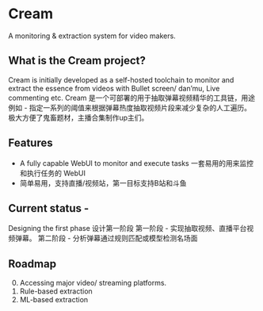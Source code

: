 # Cream
A monitoring &amp; extraction system for video makers.

## What is the Cream project?
Cream is initially developed as a self-hosted toolchain to monitor and extract the essence from videos with Bullet screen/ dan’mu, Live commenting etc.
Cream 是一个可部署的用于抽取弹幕视频精华的工具链，用途例如 - 指定一系列的阈值来根据弹幕热度抽取视频片段来减少复杂的人工遍历。极大方便了鬼畜题材，主播合集制作up主们。

## Features
- A fully capable WebUI to monitor and execute tasks
一套易用的用来监控和执行任务的 WebUI
- 简单易用，支持直播/视频站，第一目标支持B站和斗鱼

## Current status -
Designing the first phase
设计第一阶段
第一阶段 - 实现抽取视频、直播平台视频弹幕。
第二阶段 - 分析弹幕通过规则匹配或模型检测名场面

## Roadmap
0. Accessing major video/ streaming platforms.
1. Rule-based extraction
2. ML-based extraction
